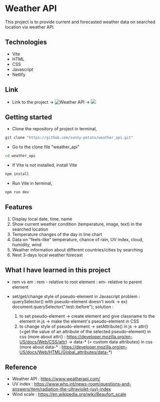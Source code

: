 # Weather API

This project is to provide current and forecasted weather data on searched location via weather API.

## Technologies

- Vite
- HTML
- CSS
- Javascript
- Netlify

## Link

- Link to the project
  -> ![Weather API](address)
  -> ![](screenshot)

## Getting started

- Clone the repository of project in terminal,

```bash
git clone "https://github.com/sunny-potato/weather_api.git"
```

- Go to the clone file "weather_api"

```bash
cd weather_api
```

- If Vite is not installed, install Vite

```bash
npm install
```

- Run Vite in terminal,

```bash
npm run dev
```

## Features

1. Display local date, time, name
2. Show current weather condition (temperature, image, text) in the searched location
3. Temperature changes of the day in line chart
4. Data on "feels-like" temperature, chance of rain, UV index, cloud, humidity, wind
5. Weather information about different countries/cities by searching
6. Next 3-days local weather forecast

## What I have learned in this project

- rem vs em
  : rem - relative to root element
  : em- relative to parent element
- set/get/change style of pseudo-element in Javascript
  problem : querySelector() with pseudo-element doesn't work -> ex) document.querySelector(".test::before");
  solution :

  1. to set pseudo-element
     -> create element and give classname to the element in js
     -> make the element's pseudo-element in CSS
  2. to change style of pseudo-element
     -> setAttribute() in js
     -> attr() (=get the value of an attribute of the selected pseudo-element) in css (more about attr() : https://developer.mozilla.org/en-US/docs/Web/CSS/attr)
     -> data-\* (= custom data attributes) in css (more about data-\* : https://developer.mozilla.org/en-US/docs/Web/HTML/Global_attributes/data-*)

## Reference

- Weather API : https://www.weatherapi.com/
- UV index : https://www.who.int/news-room/questions-and-answers/item/radiation-the-ultraviolet-(uv)-index
- Wind scale : https://en.wikipedia.org/wiki/Beaufort_scale
